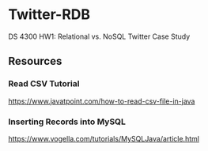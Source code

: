 # Twitter-RDB
DS 4300 HW1: Relational vs. NoSQL Twitter Case Study

## Resources

### Read CSV Tutorial 
https://www.javatpoint.com/how-to-read-csv-file-in-java

### Inserting Records into MySQL 
https://www.vogella.com/tutorials/MySQLJava/article.html